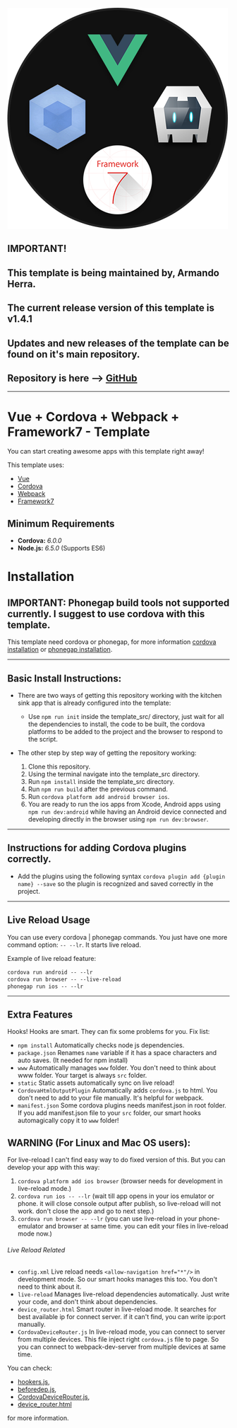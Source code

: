 ![template logo](template_logo.png "template logo")

## IMPORTANT!
## This template is being maintained by, Armando Herra.
## The current release version of this template is v1.4.1
## Updates and new releases of the template can be found on it's main repository.
## Repository is here --> [GitHub](https://github.com/ArmandoHerra/VCWF-Template)

---

# Vue + Cordova + Webpack + Framework7 - Template
You can start creating awesome apps with this template right away!

This template uses:

* [Vue](https://vuejs.org/)
* [Cordova](https://cordova.apache.org/)
* [Webpack](https://webpack.github.io/)
* [Framework7](https://framework7.io)

## Minimum Requirements
* **Cordova:** _6.0.0_
* **Node.js:** _6.5.0_ (Supports ES6)

# Installation
## IMPORTANT: Phonegap build tools not supported currently. I suggest to use cordova with this template.

This template need cordova or phonegap, for more information [cordova installation](https://cordova.apache.org/docs/en/latest/guide/cli/) or [phonegap installation](http://docs.phonegap.com/getting-started/1-install-phonegap/desktop/).

---

## Basic Install Instructions:

- There are two ways of getting this repository working with the kitchen sink app that is already configured into the template:

    - Use `npm run init` inside the template_src/ directory, just wait for all the dependencies to install, the code to be built, the cordova platforms to be added to the project and the browser to respond to the script.

- The other step by step way of getting the repository working:
    1. Clone this repository.
    2. Using the terminal navigate into the template_src directory.
    3. Run `npm install` inside the template_src directory.
    4. Run `npm run build` after the previous command.
    5. Run `cordova platform add android browser ios`.
    6. You are ready to run the ios apps from Xcode, Android apps using `npm run dev:android` while having an Android device connected and developing directly in the browser using `npm run dev:browser`.

---

 ## Instructions for adding Cordova plugins correctly.
- Add the plugins using the following syntax `cordova plugin add {plugin name} --save` so the plugin is recognized and saved correctly in the project.

---

## Live Reload Usage

You can use every cordova | phonegap commands.
You just have one more command option: `-- --lr`. It starts live reload.

Example of live reload feature:
```
cordova run android -- --lr
cordova run browser -- --live-reload
phonegap run ios -- --lr
```

---

## Extra Features

Hooks! Hooks are smart. They can fix some problems for you. Fix list:
* `npm install` Automatically checks node js dependencies.
* `package.json` Renames `name` variable if it has a space characters and auto saves. (It needed for npm install)
* `www` Automatically manages `www` folder. You don't need to think about www folder. Your target is always `src` folder.
* `static` Static assets automatically sync on live reload!
* `CordovaHtmlOutputPlugin` Automatically adds `cordova.js` to html. You don't need to add to your file manually. It's helpful for webpack.
* `manifest.json` Some cordova plugins needs manifest.json in root folder. If you add manifest.json file to your `src` folder, our smart hooks automagically copy it to `www` folder!

## WARNING (For Linux and Mac OS users):

For live-reload I can't find easy way to do fixed version of this. But you can develop your app with this way:

1. `cordova platform add ios browser` (browser needs for development in live-reload mode.)
2. `cordova run ios -- --lr` (wait till app opens in your ios emulator or phone. it will close console output after publish, so live-reload will not work. don't close the app and go to next step.)
3. `cordova run browser -- --lr` (you can use live-reload in your phone-emulator and browser at same time. you can edit your files in live-reload mode now.)

###### Live Reload Related
* `config.xml` Live reload needs `<allow-navigation href="*"/>` in development mode. So our smart hooks manages this too. You don't need to think about it.
* `live-reload` Manages live-reload dependencies automatically. Just write your code, and don't think about dependencies.
* `device_router.html` Smart router in live-reload mode. It searches for best available ip for connect server. if it can't find, you can write ip:port manually.
* `CordovaDeviceRouter.js` In live-reload mode, you can connect to server from multiple devices. This file inject right `cordova.js` file to page. So you can connect to webpack-dev-server from multiple devices at same time.

You can check:
* [hookers.js](template_src/hooks/hookers.js),
* [beforedep.js](template_src/hooks/beforedep.js),
* [CordovaDeviceRouter.js](template_src/webpack/dev_helpers/CordovaDeviceRouter.js),
* [device_router.html](template_src/webpack/dev_helpers/device_router.html)

for more information.
